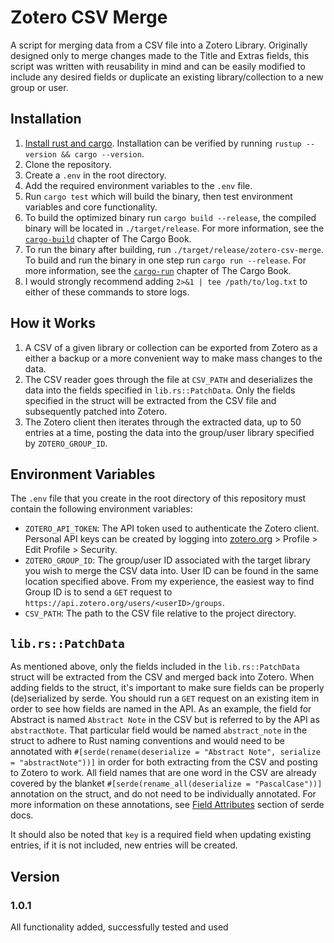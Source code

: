 # Zotero CSV Merge

A script for merging data from a CSV file into a Zotero Library. Originally designed only to merge changes made to the Title and Extras fields, this script was written with reusability in mind and can be easily modified to include any desired fields or duplicate an existing library/collection to a new group or user.

## Installation

1. [Install rust and cargo](https://www.rust-lang.org/tools/install). Installation can be verified by running `rustup --version && cargo --version`.
2. Clone the repository.
3. Create a `.env` in the root directory.
4. Add the required environment variables to the `.env` file.
5. Run `cargo test` which will build the binary, then test environment variables and core functionality.
6. To build the optimized binary run `cargo build --release`, the compiled binary will be located in `./target/release`. For more information, see the [`cargo-build`](https://doc.rust-lang.org/cargo/commands/cargo-build.html) chapter of The Cargo Book.
7. To run the binary after building, run `./target/release/zotero-csv-merge`. To build and run the binary in one step run `cargo run --release`. For more information, see the [`cargo-run`](https://doc.rust-lang.org/cargo/commands/cargo-run.html) chapter of The Cargo Book.
8. I would strongly recommend adding `2>&1 | tee /path/to/log.txt` to either of these commands to store logs.

## How it Works

1. A CSV of a given library or collection can be exported from Zotero as a either a backup or a more convenient way to make mass changes to the data.
2. The CSV reader goes through the file at `CSV_PATH` and deserializes the data into the fields specified in `lib.rs::PatchData`. Only the fields specified in the struct will be extracted from the CSV file and subsequently patched into Zotero.
3. The Zotero client then iterates through the extracted data, up to 50 entries at a time, posting the data into the group/user library specified by `ZOTERO_GROUP_ID`.

## Environment Variables

The `.env` file that you create in the root directory of this repository must contain the following environment variables:

- `ZOTERO_API_TOKEN`: The API token used to authenticate the Zotero client. Personal API keys can be created by logging into [zotero.org](https://zotero.org) > Profile > Edit Profile > Security.
- `ZOTERO_GROUP_ID`: The group/user ID associated with the target library you wish to merge the CSV data into. User ID can be found in the same location specified above. From my experience, the easiest way to find Group ID is to send a `GET` request to `https://api.zotero.org/users/<userID>/groups`.
- `CSV_PATH`: The path to the CSV file relative to the project directory.

## `lib.rs::PatchData`

As mentioned above, only the fields included in the `lib.rs::PatchData` struct will be extracted from the CSV and merged back into Zotero. When adding fields to the struct, it's important to make sure fields can be properly (de)serialized by serde. You should run a `GET` request on an existing item in order to see how fields are named in the API. As an example, the field for Abstract is named `Abstract Note` in the CSV but is referred to by the API as `abstractNote`. That particular field would be named `abstract_note` in the struct to adhere to Rust naming conventions and would need to be annotated with `#[serde(rename(deserialize = "Abstract Note", serialize = "abstractNote"))]` in order for both extracting from the CSV and posting to Zotero to work. All field names that are one word in the CSV are already covered by the blanket `#[serde(rename_all(deserialize = "PascalCase"))]` annotation on the struct, and do not need to be individually annotated. For more information on these annotations, see [Field Attributes](https://serde.rs/field-attrs.html) section of serde docs.

It should also be noted that `key` is a required field when updating existing entries, if it is not included, new entries will be created.

## Version

### 1.0.1

All functionality added, successfully tested and used
